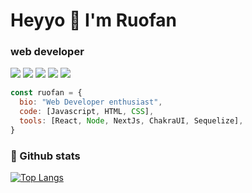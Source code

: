 # Heyyo 👋  I'm Ruofan

###  web developer
[![](http://img.shields.io/static/v1?label=Twitter&message=ruofan&style=flat&logo=twitter&color=87dfd6)](https://twitter.com/ruofanzzz)
[![](http://img.shields.io/static/v1?label=Medium&message=ruofan&style=flat&logo=medium&color=ff8882)](https://px732amgo81sp8.medium.com/)
[![](http://img.shields.io/static/v1?label=LinkedIn&message=ruofan&style=flat&logo=LinkedIn&color=87dfd6)](https://www.linkedin.com/in/ruofan-wei-a65922132/)
[![](http://img.shields.io/static/v1?label=Gitlab&message=ruofan&style=flat&logo=Gitlab&color=ff8882)](https://gitlab.damaiapp.tw/tinawei)
[![](http://img.shields.io/static/v1?label=Gitbook&message=ruofan&style=flat&logo=Gitbook&color=87dfd6)](https://px732amgo81sp8.gitbook.io/knowledge-base/)

<a align="center">

```js
const ruofan = {
  bio: "Web Developer enthusiast",
  code: [Javascript, HTML, CSS],
  tools: [React, Node, NextJs, ChakraUI, Sequelize],
}
```
</a>




### 🚀 Github stats 
[![Top Langs](https://github-readme-stats.vercel.app/api/top-langs/?username=ruofanwei&layout=compact&show_icons=true&theme=radical)](https://github.com/anuraghazra/github-readme-stats)





<!--
**ruofanwei/ruofanwei** is a ✨ _special_ ✨ repository because its `README.md` (this file) appears on your GitHub profile.

Here are some ideas to get you started:

- 🔭 I’m currently working on ...
- 🌱 I’m currently learning ...
- 👯 I’m looking to collaborate on ...
- 🤔 I’m looking for help with ...
- 💬 Ask me about ...
- 📫 How to reach me: ...
- 😄 Pronouns: ...
- ⚡ Fun fact: ...
-->
